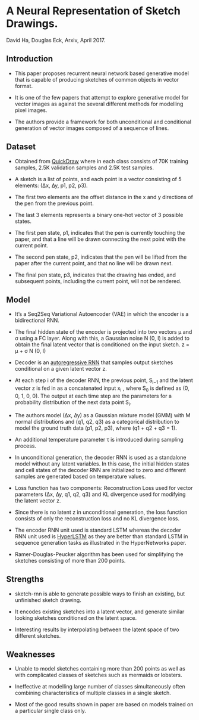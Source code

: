 # A Neural Representation of Sketch Drawings.
David Ha, Douglas Eck, Arxiv, April 2017.

## Introduction

* This paper proposes recurrent neural network based generative model that is capable of producing sketches of common objects in vector format. 

* It is one of the few papers that attempt to explore generative model for vector images as against the several different methods for modelling pixel images.

* The authors provide a framework for both unconditional and conditional generation of vector images composed of a sequence of lines.

## Dataset

* Obtained from [QuickDraw](https://quickdraw.withgoogle.com/) where in each class consists of 70K training samples, 2.5K validation samples and 2.5K test samples.

* A sketch is a list of points, and each point is a vector consisting of 5 elements: (∆x, ∆y, p1, p2, p3). 

* The first two elements are the offset distance in the x and y directions of the pen from the previous point. 

* The last 3 elements represents a binary one-hot vector of 3 possible states. 

* The first pen state, p1, indicates that the pen is currently touching the paper, and that a line will be drawn connecting the next point with the current point.

* The second pen state, p2, indicates that the pen will be lifted from the paper after the current point, and that no line will be drawn next.

* The final pen state, p3, indicates that the drawing has ended, and subsequent points, including the current point, will not be rendered.

## Model

* It’s a Seq2Seq Variational Autoencoder (VAE) in which the encoder is a bidirectional RNN. 

* The final hidden state of the encoder is projected into two vectors µ and σ using a FC layer. Along with this, a Gaussian noise N (0, I) is added to obtain the final latent vector that is conditioned on the input sketch. z = µ + σ  N (0, I)

* Decoder is an [autoregressive RNN](https://arxiv.org/pdf/1310.8499.pdf) that samples output sketches conditional on a given latent vector z. 

* At each step i of the decoder RNN, the previous point, S<sub>i−1</sub> and the latent vector z is fed in as a concatenated input x<sub>i</sub> , where S<sub>0</sub> is defined as (0, 0, 1, 0, 0). The output at each time step are the parameters for a probability distribution of the next data point S<sub>i</sub>.

* The authors model (∆x, ∆y) as a Gaussian mixture model (GMM) with M normal distributions and (q1, q2, q3) as a categorical distribution to model the ground truth data (p1, p2, p3), where (q1 + q2 + q3 = 1).

* An additional temperature parameter τ is introduced during sampling process.

* In unconditional generation, the decoder RNN is used as a standalone model without any latent variables. In this case, the initial hidden states and cell states of the decoder RNN are initialized to zero and different samples are generated based on temperature values.

* Loss function has two components: Reconstruction Loss used for vector parameters (∆x, ∆y, q1, q2, q3) and KL divergence used for modifying the latent vector z.

* Since there is no latent z in unconditional generation, the loss function consists of only the reconstruction loss and no KL divergence loss.

* The encoder RNN unit used is standard LSTM whereas the decoder RNN unit used is [HyperLSTM](https://arxiv.org/abs/1609.09106) as they are better than standard LSTM in sequence generation tasks as illustrated in the HyperNetworks paper.

* Ramer-Douglas-Peucker algorithm has been used for simplifying the sketches consisting of more than 200 points.

## Strengths

* sketch-rnn is able to generate possible ways to finish an existing, but unfinished sketch drawing.

* It encodes existing sketches into a latent vector, and generate similar looking sketches conditioned on the latent space.

* Interesting results by interpolating between the latent space of two different sketches.

## Weaknesses

* Unable to model sketches containing more than 200 points as well as with complicated classes of sketches such as mermaids or lobsters.

* Ineffective at modelling large number of classes simultaneously often combining characteristics of multiple classes in a single sketch.

* Most of the good results shown in paper are based on models trained on a particular single class only.



